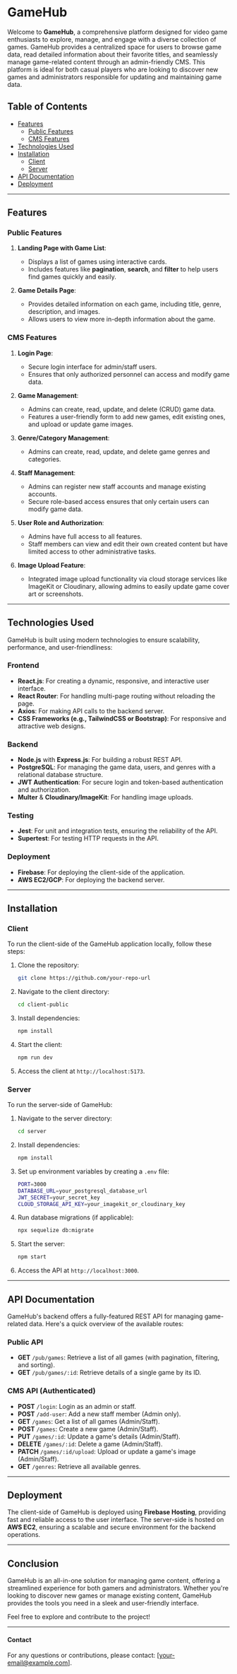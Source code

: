 # GameHub

Welcome to **GameHub**, a comprehensive platform designed for video game enthusiasts to explore, manage, and engage with a diverse collection of games. GameHub provides a centralized space for users to browse game data, read detailed information about their favorite titles, and seamlessly manage game-related content through an admin-friendly CMS. This platform is ideal for both casual players who are looking to discover new games and administrators responsible for updating and maintaining game data.

## Table of Contents

- [Features](#features)
  - [Public Features](#public-features)
  - [CMS Features](#cms-features)
- [Technologies Used](#technologies-used)
- [Installation](#installation)
  - [Client](#client)
  - [Server](#server)
- [API Documentation](#api-documentation)
- [Deployment](#deployment)

---

## Features

### Public Features

1. **Landing Page with Game List**:
   - Displays a list of games using interactive cards.
   - Includes features like **pagination**, **search**, and **filter** to help users find games quickly and easily.
   
2. **Game Details Page**:
   - Provides detailed information on each game, including title, genre, description, and images.
   - Allows users to view more in-depth information about the game.

### CMS Features

1. **Login Page**:
   - Secure login interface for admin/staff users.
   - Ensures that only authorized personnel can access and modify game data.

2. **Game Management**:
   - Admins can create, read, update, and delete (CRUD) game data.
   - Features a user-friendly form to add new games, edit existing ones, and upload or update game images.
   
3. **Genre/Category Management**:
   - Admins can create, read, update, and delete game genres and categories.
   
4. **Staff Management**:
   - Admins can register new staff accounts and manage existing accounts.
   - Secure role-based access ensures that only certain users can modify game data.

5. **User Role and Authorization**:
   - Admins have full access to all features.
   - Staff members can view and edit their own created content but have limited access to other administrative tasks.

6. **Image Upload Feature**:
   - Integrated image upload functionality via cloud storage services like ImageKit or Cloudinary, allowing admins to easily update game cover art or screenshots.

---

## Technologies Used

GameHub is built using modern technologies to ensure scalability, performance, and user-friendliness:

### Frontend
- **React.js**: For creating a dynamic, responsive, and interactive user interface.
- **React Router**: For handling multi-page routing without reloading the page.
- **Axios**: For making API calls to the backend server.
- **CSS Frameworks (e.g., TailwindCSS or Bootstrap)**: For responsive and attractive web designs.

### Backend
- **Node.js** with **Express.js**: For building a robust REST API.
- **PostgreSQL**: For managing the game data, users, and genres with a relational database structure.
- **JWT Authentication**: For secure login and token-based authentication and authorization.
- **Multer** & **Cloudinary/ImageKit**: For handling image uploads.

### Testing
- **Jest**: For unit and integration tests, ensuring the reliability of the API.
- **Supertest**: For testing HTTP requests in the API.

### Deployment
- **Firebase**: For deploying the client-side of the application.
- **AWS EC2/GCP**: For deploying the backend server.

---

## Installation

### Client

To run the client-side of the GameHub application locally, follow these steps:

1. Clone the repository:
   ```bash
   git clone https://github.com/your-repo-url
   ```

2. Navigate to the client directory:
   ```bash
   cd client-public
   ```

3. Install dependencies:
   ```bash
   npm install
   ```

4. Start the client:
   ```bash
   npm run dev
   ```

5. Access the client at `http://localhost:5173`.

### Server

To run the server-side of GameHub:

1. Navigate to the server directory:
   ```bash
   cd server
   ```

2. Install dependencies:
   ```bash
   npm install
   ```

3. Set up environment variables by creating a `.env` file:
   ```bash
   PORT=3000
   DATABASE_URL=your_postgresql_database_url
   JWT_SECRET=your_secret_key
   CLOUD_STORAGE_API_KEY=your_imagekit_or_cloudinary_key
   ```

4. Run database migrations (if applicable):
   ```bash
   npx sequelize db:migrate
   ```

5. Start the server:
   ```bash
   npm start
   ```

6. Access the API at `http://localhost:3000`.

---

## API Documentation

GameHub's backend offers a fully-featured REST API for managing game-related data. Here's a quick overview of the available routes:

### Public API

- **GET** `/pub/games`: Retrieve a list of all games (with pagination, filtering, and sorting).
- **GET** `/pub/games/:id`: Retrieve details of a single game by its ID.

### CMS API (Authenticated)

- **POST** `/login`: Login as an admin or staff.
- **POST** `/add-user`: Add a new staff member (Admin only).
- **GET** `/games`: Get a list of all games (Admin/Staff).
- **POST** `/games`: Create a new game (Admin/Staff).
- **PUT** `/games/:id`: Update a game's details (Admin/Staff).
- **DELETE** `/games/:id`: Delete a game (Admin/Staff).
- **PATCH** `/games/:id/upload`: Upload or update a game's image (Admin/Staff).
- **GET** `/genres`: Retrieve all available genres.

---

## Deployment

The client-side of GameHub is deployed using **Firebase Hosting**, providing fast and reliable access to the user interface. The server-side is hosted on **AWS EC2**, ensuring a scalable and secure environment for the backend operations.

---

## Conclusion

GameHub is an all-in-one solution for managing game content, offering a streamlined experience for both gamers and administrators. Whether you're looking to discover new games or manage existing content, GameHub provides the tools you need in a sleek and user-friendly interface.

Feel free to explore and contribute to the project!

---

#### Contact

For any questions or contributions, please contact: [your-email@example.com].
